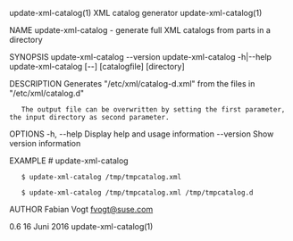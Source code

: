 update-xml-catalog(1)                                                                       XML catalog generator                                                                       update-xml-catalog(1)



NAME
       update-xml-catalog - generate full XML catalogs from parts in a directory

SYNOPSIS
       update-xml-catalog --version
       update-xml-catalog -h|--help
       update-xml-catalog [--] [catalogfile] [directory]


DESCRIPTION
       Generates "/etc/xml/catalog-d.xml" from the files in "/etc/xml/catalog.d"

       The output file can be overwritten by setting the first parameter, the input directory as second parameter.

OPTIONS
       -h, --help Display help and usage information --version Show version information

EXAMPLE
       # update-xml-catalog

       $ update-xml-catalog /tmp/tmpcatalog.xml

       $ update-xml-catalog /tmp/tmpcatalog.xml /tmp/tmpcatalog.d

AUTHOR
       Fabian Vogt <fvogt@suse.com>



0.6                                                                                              16 Juni 2016                                                                           update-xml-catalog(1)
